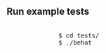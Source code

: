 <h2>Run example tests</h2>
          <pre><div class="hljs">
              $ cd tests/
              $ ./behat
          </div></pre>
        